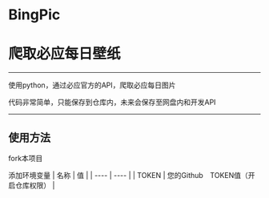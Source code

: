 # BingPic
# 爬取必应每日壁纸
***
使用python，通过必应官方的API，爬取必应每日图片

代码非常简单，只能保存到仓库内，未来会保存至网盘内和开发API
***

## 使用方法

fork本项目

添加环境变量
|  名称   | 值  |
|  ----  | ----  |
| TOKEN  | 您的Github　TOKEN值（开启仓库权限） |
